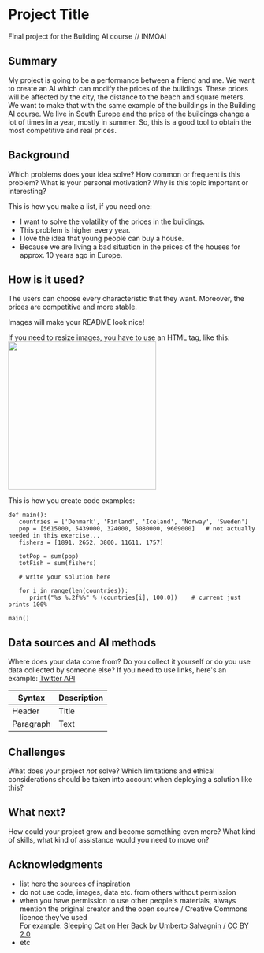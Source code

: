 # Project Title

Final project for the Building AI course // INMOAI

## Summary

My project is going to be a performance between a friend and me. We want to create an AI which can modify the prices of the buildings. These prices will be affected by the city, the distance to the beach and square meters. We want to make that with the same example of the buildings in the Building AI course. We live in South Europe and the price of the buildings change a lot of times in a year, mostly in summer. So, this is a good tool to obtain the most competitive and real prices. 

## Background

Which problems does your idea solve? How common or frequent is this problem? What is your personal motivation? Why is this topic important or interesting?

This is how you make a list, if you need one:
* I want to solve the volatility of the prices in the buildings.
* This problem is higher every year. 
* I love the idea that young people can buy a house. 
* Because we are living a bad situation in the prices of the houses for approx. 10 years ago in Europe.


## How is it used?

The users can choose every characteristic that they want. Moreover, the prices are competitive and more stable.

Images will make your README look nice!


If you need to resize images, you have to use an HTML tag, like this:
<img src="https://upload.wikimedia.org/wikipedia/commons/5/5e/Sleeping_cat_on_her_back.jpg" width="300">

This is how you create code examples:
```
def main():
   countries = ['Denmark', 'Finland', 'Iceland', 'Norway', 'Sweden']
   pop = [5615000, 5439000, 324000, 5080000, 9609000]   # not actually needed in this exercise...
   fishers = [1891, 2652, 3800, 11611, 1757]

   totPop = sum(pop)
   totFish = sum(fishers)

   # write your solution here

   for i in range(len(countries)):
      print("%s %.2f%%" % (countries[i], 100.0))    # current just prints 100%

main()
```


## Data sources and AI methods
Where does your data come from? Do you collect it yourself or do you use data collected by someone else?
If you need to use links, here's an example:
[Twitter API](https://developer.twitter.com/en/docs)

| Syntax      | Description |
| ----------- | ----------- |
| Header      | Title       |
| Paragraph   | Text        |

## Challenges

What does your project _not_ solve? Which limitations and ethical considerations should be taken into account when deploying a solution like this?

## What next?

How could your project grow and become something even more? What kind of skills, what kind of assistance would you  need to move on? 


## Acknowledgments

* list here the sources of inspiration 
* do not use code, images, data etc. from others without permission
* when you have permission to use other people's materials, always mention the original creator and the open source / Creative Commons licence they've used
  <br>For example: [Sleeping Cat on Her Back by Umberto Salvagnin](https://commons.wikimedia.org/wiki/File:Sleeping_cat_on_her_back.jpg#filelinks) / [CC BY 2.0](https://creativecommons.org/licenses/by/2.0)
* etc
